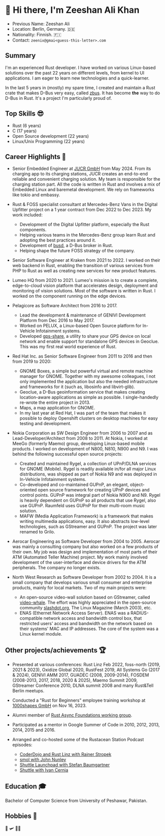 # 👋 Hi there, I'm Zeeshan Ali Khan

* Previous Name: Zeeshan Ali
* Location: Berlin, Germany. 🇩🇪
* Nationality: Finnish. 🇫🇮
* Contact: `zeenix@gmai<guess-this-letter>.com`

## Summary

I'm an experienced Rust developer. I have worked on various Linux-based solutions over the past 22 years on different levels, from kernel to UI applications. I am eager to learn new technologies and a quick-learner.

In the last 5 years in (mostly) my spare time, I created and maintain a Rust crate that makes D-Bus very easy, called [zbus]. It has become **the** way to do D-Bus in Rust. It's a project I'm particularly proud of.

## Top Skills 😎

* Rust (6 years)
* C (17 years)
* Open Source development (22 years)
* Linux/Unix Programming (22 years)

## Career Highlights 🚀

* Senior Embedded Engineer at [JUCR GmbH] from May 2024. From its charging app to its charging stations, JUCR creates an end-to-end reliable and convenient charging solution. My team is responsible for the charging station part. All the code is written in Rust and involves a mix of Embedded Linux and baremetal development. We rely on frameworks like tokio and embassy.

* Rust & FOSS specialist consultant at Mercedes-Benz Vans in the Digital Upfitter project on a 1 year contract from Dec 2022 to Dec 2023. My work included:
  * Development of the Digital Upfitter platform, especially the Rust components.
  * Helping various teams in the Mercedes-Benz group learn Rust and adopting the best practices around it.
  * Development of [busd], a D-Bus broker in Rust.
  * Helping shape the future FOSS strategy of the company.

* Senior Software Engineer at Kraken from 2021 to 2022. I worked on their web backend in Rust, enabling the transition of various services from PHP to Rust as well as creating new services for new product features.

* Lumeo HQ from 2020 to 2021. Lumeo's mission is to create a complete, edge-to-cloud vision platform that accelerates design, deployment and monitoring of vision solutions. Most of the software is written in Rust. I worked on the component running on the edge devices.

* Pelagicore as Software Architect from 2016 to 2017.
  * Lead the development & maintenance of GENIVI Development Platform from Dec 2016 to May 2017.
  * Worked on PELUX, a Linux-based Open Source platform for In-Vehicle Infotainment systems.
  * Developed [gps-share], a utility to share your GPS device on local network and enable support for standalone GPS devices in Geoclue. This was my first real world experience of Rust.

* Red Hat Inc. as Senior Software Engineer from 2011 to 2016 and then from 2019 to 2020:
  * GNOME Boxes, a simple but powerful virtual and remote machine manager for GNOME. Together with my awesome colleagues, I not only implemented the application but also the needed infrastructure and frameworks for it (such as, libosinfo and libvirt-glib).
  * Geoclue, a D-Bus geoinformation service that makes creating location-aware applications as simple as possible. I single-handedly re-wrote the entire project in 2013.
  * Maps, a map application for GNOME.
  * In my last year at Red Hat, I was part of the team that makes it possible to deploy Openshift clusters on desktop machines for easy testing and development.

* Nokia Corporation as SW Design Engineer from 2006 to 2007 and as Lead-Developer/Architect from 2008 to 2011. At Nokia, I worked at MeeGo (formerly Maemo) group, developing Linux-based mobile products. I worked on development of N800, N810, N900 and N9. I was behind the following successful open source projects:
  * Created and maintained Rygel, a collection of UPnP/DLNA services for GNOME (Mobile). Rygel is readily available in/for all major Linux distributions, was shipped as part of Nokia N9 and was deployed in In-Vehicle Infotainment systems.
  * Co-developed and co-maintained GUPnP, an elegant, object-oriented open source framework for creating UPnP devices and control points. GUPnP was integral part of Nokia N900 and N9. Rygel is heavily dependent on GUPnP so all products that use Rygel, also use GUPnP. Raumfeld uses GUPnP for their multi-room music solution.
  * MAFW (Media Application Framework) is a framework that makes writing multimedia applications, easy. It also abstracts low-level technologies, such as GStreamer and GUPnP. The project was later renamed to Grilo.

* Aerocar Engineering as Software Developer from 2004 to 2005. Aerocar was mainly a consulting company but also worked on a few products of their own. My job was design and implementation of most parts of their ATM (Automated Teller Machine) project. My work mainly involved development of the user-interface and device drivers for the ATM peripherals. The company no longer exists.

* North West Research as Software Developer from 2002 to 2004. It is a small company that develops various small consumer and enterprise products, mainly for local markets. Two of my main projects were:
  * An open-source video-wall solution based on GStreamer, called [video-whale]. The effort was highly appreciated in the open-source community [slashdot.org], The Linux Magazine (March 2003), etc.
  * ENAS (Ethernet Network Access Server). ENAS was a RADIUS-compatible network access and bandwidth control box, that restricted users' access and bandwidth on the network based on their systems' MAC and IP addresses. The core of the system was a Linux kernel module.

## Other projects/achievements 🏆

* Presented at various conferences: Rust Linz Feb 2022, foss-north (2019, 2021 & 2023), Oxidize Global 2020, RustFest 2019, All Systems Go (2017 & 2024), GENIVI AMM 2017, GUADEC (2008, 2009-2014), FOSDEM (2008-2013, 2017, 2018, 2020 & 2025), Maemo Summit 2009, GStreamer Conference 2010, DLNA summit 2008 and many Rust&Tell Berlin meetups.

* Conducted a "Rust for Beginners" employee training workshop at [1000shapes GmbH] on Nov 16, 2023.

* Alumni member of [Rust Async Foundations working group][rafwg].

* Participated as a mentor in Google Summer of Code in 2010, 2012, 2013, 2014, 2015 and 2016.

* Arranged and co-hosted some of the Rustacean Station Podcast episodes:
  * [CoderDojo and Rust Linz with Rainer Stropek][rainer]
  * [smol with John Nunley][nunley]
  * [Shuttle Launchpad with Stefan Baumgartner][baumgartner]
  * [Shuttle with Ivan Cernja][cerna]

## Education 🎓

Bachelor of Computer Science from University of Peshawar, Pakistan.

## Hobbies 🎸

🚁 🛩 🖖🏼

[zbus]: https://github.com/dbus2/zbus/
[busd]: https://github.com/dbus2/busd
[gps-share]: https://github.com/zeenix/gps-share
[video-whale]: https://gstreamer.freedesktop.org/apps/videowhale.html
[slashdot.org]: https://hardware.slashdot.org/story/02/11/01/2324207/making-a-videowall
[rafwg]: https://www.rust-lang.org/governance/wgs/wg-async
[rainer]: https://rustacean-station.org/episode/rainer-stropek/
[nunley]: https://rustacean-station.org/episode/john-nunley/
[baumgartner]: https://rustacean-station.org/episode/stefan-baumgartner/
[cerna]: https://rustacean-station.org/episode/ivan-cernja/
[1000shapes GmbH]: https://1000shapes.com/en/
[JUCR GmbH]: https://jucr.de/en
